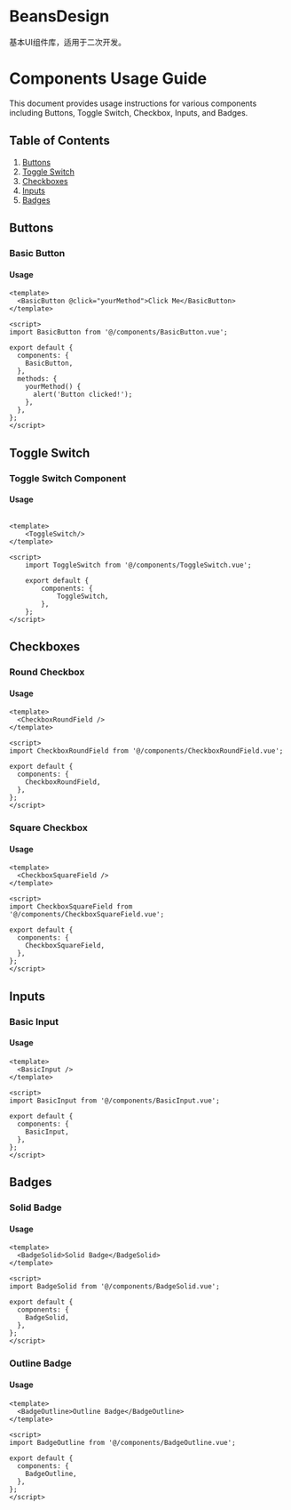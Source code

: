 # BeansDesign

基本UI组件库，适用于二次开发。

# Components Usage Guide

This document provides usage instructions for various components including Buttons, Toggle Switch, Checkbox, Inputs, and
Badges.

## Table of Contents

1. [Buttons](#buttons)
2. [Toggle Switch](#toggle-switch)
3. [Checkboxes](#checkboxes)
4. [Inputs](#inputs)
5. [Badges](#badges)

## Buttons

### Basic Button

#### Usage

```vue
<template>
  <BasicButton @click="yourMethod">Click Me</BasicButton>
</template>

<script>
import BasicButton from '@/components/BasicButton.vue';

export default {
  components: {
    BasicButton,
  },
  methods: {
    yourMethod() {
      alert('Button clicked!');
    },
  },
};
</script>
```

## Toggle Switch

### Toggle Switch Component

#### Usage

```vue

<template>
	<ToggleSwitch/>
</template>

<script>
	import ToggleSwitch from '@/components/ToggleSwitch.vue';

	export default {
		components: {
			ToggleSwitch,
		},
	};
</script>
```

## Checkboxes

### Round Checkbox

#### Usage

```vue
<template>
  <CheckboxRoundField />
</template>

<script>
import CheckboxRoundField from '@/components/CheckboxRoundField.vue';

export default {
  components: {
    CheckboxRoundField,
  },
};
</script>
```

### Square Checkbox

#### Usage

```vue
<template>
  <CheckboxSquareField />
</template>

<script>
import CheckboxSquareField from '@/components/CheckboxSquareField.vue';

export default {
  components: {
    CheckboxSquareField,
  },
};
</script>
```

## Inputs

### Basic Input

#### Usage

```vue
<template>
  <BasicInput />
</template>

<script>
import BasicInput from '@/components/BasicInput.vue';

export default {
  components: {
    BasicInput,
  },
};
</script>
```

## Badges

### Solid Badge

#### Usage

```vue
<template>
  <BadgeSolid>Solid Badge</BadgeSolid>
</template>

<script>
import BadgeSolid from '@/components/BadgeSolid.vue';

export default {
  components: {
    BadgeSolid,
  },
};
</script>
```

### Outline Badge

#### Usage

```vue
<template>
  <BadgeOutline>Outline Badge</BadgeOutline>
</template>

<script>
import BadgeOutline from '@/components/BadgeOutline.vue';

export default {
  components: {
    BadgeOutline,
  },
};
</script>
```